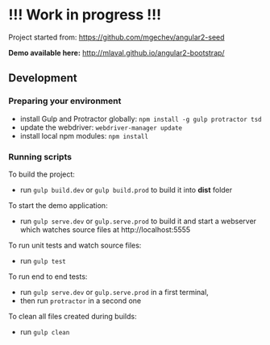 !!! Work in progress !!!
========================

Project started from: https://github.com/mgechev/angular2-seed  
  
**Demo available here:** http://mlaval.github.io/angular2-bootstrap/  

## Development

### Preparing your environment

- install Gulp and Protractor globally: `npm install -g gulp protractor tsd`
- update the webdriver: `webdriver-manager update`
- install local npm modules: `npm install`

### Running scripts
<!---
For jshint validation:

- run `gulp checkstyle`
-->
To build the project:
- run `gulp build.dev` or `gulp build.prod` to build it into **dist** folder

To start the demo application:
- run `gulp serve.dev` or `gulp.serve.prod` to build it and start a webserver which watches source files at http://localhost:5555  

To run unit tests and watch source files:
- run `gulp test`

To run end to end tests:
- run `gulp serve.dev` or `gulp.serve.prod` in a first terminal,
- then run `protractor` in a second one

To clean all files created during builds:
- run `gulp clean`
